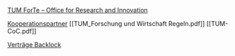 [TUM ForTe – Office for Research and Innovation](https://www.tum.de/innovation)

[Kooperationspartner](https://www.tum.de/innovation/industriekooperationen)
[[TUM_Forschung und Wirtschaft Regeln.pdf]]
[[TUM-CoC.pdf]]

[Verträge Backlock ](https://portal.mytum.de/require_login?came_from=https%3A//portal.mytum.de/archiv/form_drittmittel/archive_folder.2006-08-07.6124500712%3Fsearchterm%3DDrittmittel&retry=&disable_cookie_login__=1)

